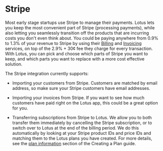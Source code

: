 # Stripe

Most early stage startups use Stripe to manage their payments. Lotus lets you keep the most convenient part of Stripe (processing payments), while also letting you seamlessly transition off the products that are incurring costs you don't even think about. You could be paying anywhere from 0.9% to 1.3% of your revenue to Stripe by using their [Billing](https://stripe.com/billing/pricing) and [Invoicing](https://stripe.com/invoicing/pricing) services, on top of the 2.9% + 30¢ fee they charge for every transaction. With Lotus, you can pick and choose which parts of Stripe you want to keep, and which parts you want to replace with a more cost effective solution.

The Stripe integration currently supports:

- Importing your customers from Stripe. Customers are matched by email address, so make sure your Stripe customers have email addresses.

- Importing your invoices from Stripe. If you want to see how much customers have paid right on the Lotus app, this could be a great option for you.

- Transferring subscriptions from Stripe to Lotus. We allow you to both transfer them immediately by cancelling the Stripe subscription, or to switch over to Lotus at the end of the billing period. We do this automatically by looking at your Stripe product IDs and price IDs and matching them to the Lotus plans you have created. For more details, see the [plan information](../plan-management/creating-plans.md#plan-information) section of the Creating a Plan guide.
